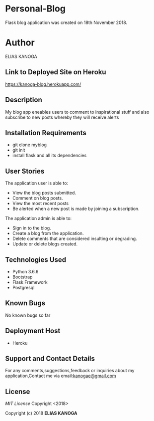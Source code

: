 # Personal-Blog
Flask blog application was created on 18th November 2018.

# Author
ELIAS KANOGA

## Link to Deployed Site on Heroku
https://kanoga-blog.herokuapp.com/

## Description
My blog app eneables users to comment to inspirational stuff and also subscribe to new posts whereby they will receive alerts

## Installation Requirements
- git clone myblog
- git init
- install flask and all its dependencies


## User Stories
The application user is able to:
-  View the blog posts submitted.
- Comment on blog posts.
- View the most recent posts
- Be alerted when a new post is made by joining a subscription.

The application admin is able to:
- Sign in to the blog.
- Create a blog from the application.
- Delete comments that are considered insulting or degrading.
- Update or delete blogs created.

## Technologies Used
- Python 3.6.6
- Bootstrap
- Flask Framework
- Postgresql

## Known Bugs
No known bugs so far

## Deployment Host
- Heroku

## Support and Contact Details
For any comments,suggestions,feedback or inquiries about my application,Contact me via email:kanogae@gmail.com


## License
*MIT License*
Copyright <2018> <ELIAS KANOGA>

Copyright (c) 2018 **ELIAS KANOGA**
